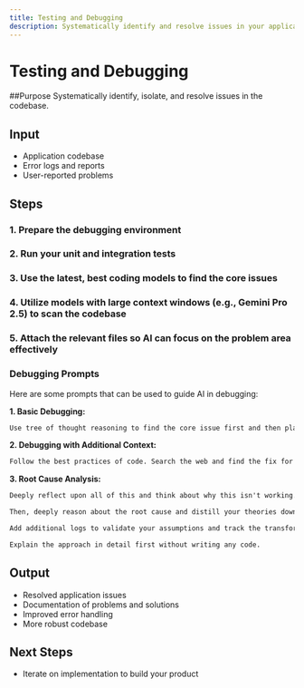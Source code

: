 ```yaml
---
title: Testing and Debugging
description: Systematically identify and resolve issues in your application
---
```


# Testing and Debugging

##Purpose
 Systematically identify, isolate, and resolve issues in the codebase.

## Input
- Application codebase
- Error logs and reports
- User-reported problems

## Steps

### 1. Prepare the debugging environment
### 2. Run your unit and integration tests
### 3. Use the latest, best coding models to find the core issues
### 4. Utilize models with large context windows (e.g., Gemini Pro 2.5) to scan the codebase
### 5. Attach the relevant files so AI can focus on the problem area effectively

### Debugging Prompts

Here are some prompts that can be used to guide AI in debugging:

**1. Basic Debugging:**

```md
Use tree of thought reasoning to find the core issue first and then plan step by step to fix the issue.
```

**2. Debugging with Additional Context:**

```md
Follow the best practices of code. Search the web and find the fix for this issue.
```

**3. Root Cause Analysis:**

```md
Deeply reflect upon all of this and think about why this isn't working. Theorize 4-6 different possible sources of the problem.

Then, deeply reason about the root cause and distill your theories down to the 1-2 most probable sources of the problem before suggesting next steps.

Add additional logs to validate your assumptions and track the transformation of data structures throughout the application control flow before we move onto implementing the actual code fix.

Explain the approach in detail first without writing any code.
```

## Output
- Resolved application issues
- Documentation of problems and solutions
- Improved error handling
- More robust codebase

## Next Steps
- Iterate on implementation to build your product